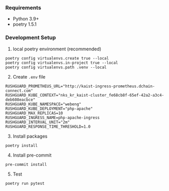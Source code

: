 ### Requirements

- Python 3.9+
- poetry 1.5.1

### Development Setup

1. local poetry environment (recommended)

```
poetry config virtualenvs.create true --local
poetry config virtualenvs.in-project true --local
poetry config virtualenvs.path .venv --local
```

2. Create `.env` file

```
RUSHGUARD_PROMETHEUS_URL="http://kaist-ingress-prometheus.dchain-connect.com"
RUSHGUARD_KUBE_CONTEXT="nks_kr_kaist-cluster_fe68cb8f-65ef-42a2-a3c4-deb608eacbce"
RUSHGUARD_KUBE_NAMESPACE="webeng"
RUSHGUARD_KUBE_DEPLOYMENT="php-apache"
RUSHGUARD_MAX_REPLICAS=10
RUSHGUARD_INGRESS_NAME=php-apache-ingress
RUSHGUARD_INTERVAL_UNIT="2m"
RUSHGUARD_RESPONSE_TIME_THRESHOLD=1.0
```

3. Install packages

```
poetry install
```

4. Install pre-commit

```
pre-commit install
```

5. Test

```
poetry run pytest
```
